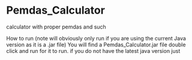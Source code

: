 # Pemdas_Calculator
 calculator with proper pemdas and such

How to run (note will obviously only run if you are using the current Java version as it is a .jar file)
You will find a Pemdas_Calculator.jar file double click and run for it to run.
if you do not have the latest java version just

